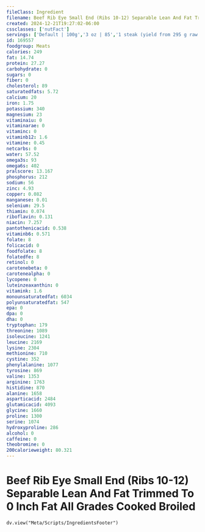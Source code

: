 ```yaml
---
fileClass: Ingredient
filename: Beef Rib Eye Small End (Ribs 10-12) Separable Lean And Fat Trimmed To 0 Inch Fat All Grades Cooked Broiled
created: 2024-12-21T19:27:02-06:00
cssclasses: ['nutFact']
servings: ['Default | 100g','3 oz | 85','1 steak (yield from 295 g raw meat) | 233']
id: 169557
foodgroup: Meats
calories: 249
fat: 14.74
protein: 27.27
carbohydrate: 0
sugars: 0
fiber: 0
cholesterol: 89
saturatedfats: 5.72
calcium: 20
iron: 1.75
potassium: 340
magnesium: 23
vitaminaiu: 0
vitaminarae: 0
vitaminc: 0
vitaminb12: 1.6
vitamine: 0.45
netcarbs: 0
water: 57.52
omega3s: 93
omega6s: 402
pralscore: 13.167
phosphorus: 212
sodium: 56
zinc: 4.93
copper: 0.082
manganese: 0.01
selenium: 29.5
thiamin: 0.074
riboflavin: 0.131
niacin: 7.257
pantothenicacid: 0.538
vitaminb6: 0.571
folate: 8
folicacid: 0
foodfolate: 8
folatedfe: 8
retinol: 0
carotenebeta: 0
carotenealpha: 0
lycopene: 0
luteinzeaxanthin: 0
vitamink: 1.6
monounsaturatedfat: 6034
polyunsaturatedfat: 547
epa: 0
dpa: 0
dha: 0
tryptophan: 179
threonine: 1089
isoleucine: 1241
leucine: 2169
lysine: 2304
methionine: 710
cystine: 352
phenylalanine: 1077
tyrosine: 869
valine: 1353
arginine: 1763
histidine: 870
alanine: 1658
asparticacid: 2484
glutamicacid: 4093
glycine: 1660
proline: 1300
serine: 1074
hydroxyproline: 286
alcohol: 0
caffeine: 0
theobromine: 0
200calorieweight: 80.321
---
```


# Beef Rib Eye Small End (Ribs 10-12) Separable Lean And Fat Trimmed To 0 Inch Fat All Grades Cooked Broiled

```dataviewjs
dv.view("Meta/Scripts/IngredientsFooter")
```